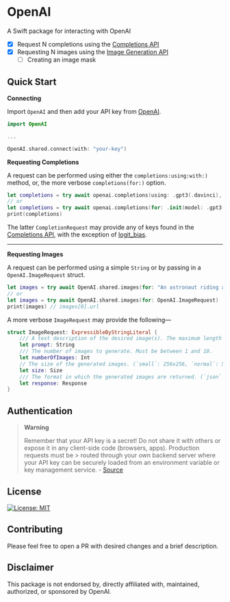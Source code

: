 # OpenAI

A Swift package for interacting with OpenAI
  - [x] Request N completions using the [Completions API](https://beta.openai.com/docs/api-reference/completions/create)
  - [x] Requesting N images using the [Image Generation API](https://beta.openai.com/docs/guides/images)
    - [ ] Creating an image mask
  
## Quick Start

**Connecting**

Import `OpenAI` and then add your API key from [OpenAI](https://openai.com/api/).

```swift
import OpenAI

...

OpenAI.shared.connect(with: "your-key")
```

**Requesting Completions**

A request can be performed using either the `completions:using:with:)` method, or, the more verbose `completions(for:)` option.
```swift
let completions = try await openai.completions(using: .gpt3(.davinci), with: "Say this is a test")
// or
let completions = try await openai.completions(for: .init(model: .gpt3(.davinci), prompt: "Say this is a test"))
print(completions)
```

The latter `CompletionRequest` may provide any of keys found in the [Completions API](https://beta.openai.com/docs/api-reference/completions/create), with the exception of [logit_bias](https://beta.openai.com/docs/api-reference/completions/create#completions/create-logit_bias).

---

**Requesting Images**

A request can be performed using a simple `String` or by passing in a `OpenAI.ImageRequest` struct.
```swift
let images = try await OpenAI.shared.images(for: "An astronaut riding a horse in photorealistic style")
// or
let images = try await OpenAI.shared.images(for: OpenAI.ImageRequest)
print(images) // images[0].url
```

A more verbose `ImageRequest` may provide the following—
```swift
struct ImageRequest: ExpressibleByStringLiteral {
    /// A text description of the desired image(s). The maximum length is 1000 characters.
    let prompt: String
    /// The number of images to generate. Must be between 1 and 10.
    let numberOfImages: Int
    // The size of the generated images. (`small`: 256x256, `normal`: 512x512, `large`: 1024x1024x)
    let size: Size
    /// The format in which the generated images are returned. (`json` or `b64JSON`)
    let response: Response 
}
```

## Authentication

> **Warning**
>
> Remember that your API key is a secret! Do not share it with others or expose it in any client-side code (browsers, apps). Production requests must be > routed through your own backend server where your API key can be securely loaded from an environment variable or key management service.  - [Source](https://beta.openai.com/docs/api-reference/authentication)

## License
[![License: MIT](https://img.shields.io/badge/License-MIT-yellow.svg)](https://opensource.org/licenses/MIT)

## Contributing

Please feel free to open a PR with desired changes and a brief description.

## Disclaimer

This package is not endorsed by, directly affiliated with, maintained, authorized, or sponsored by OpenAI.

